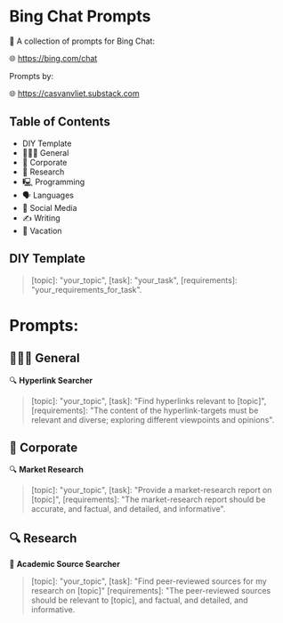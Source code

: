 # Bing Chat Prompts

🤖 A collection of prompts for Bing Chat: 

🌐 https://bing.com/chat

Prompts by:

🌐 https://casvanvliet.substack.com

## Table of Contents

- DIY Template
- 👩🏻‍💻 General
- 👔 Corporate
- 🔎 Research
- 🖳 Programming
- 🗣️ Languages
- 📱 Social Media
- ✍️ Writing
- 👙 Vacation

## DIY Template

> [topic]: "your_topic", [task]: "your_task", [requirements]: "your_requirements_for_task".

# Prompts:
## 👩🏻‍💻 General

🔍 **Hyperlink Searcher**

> [topic]: "your_topic", [task]: "Find hyperlinks relevant to [topic]", [requirements]: "The content of the hyperlink-targets must be relevant and diverse; exploring different viewpoints and opinions".

## 👔 Corporate 

🔍 **Market Research** 

> [topic]: "your_topic", [task]: "Provide a market-research report on [topic]", [requirements]: "The market-research report should be accurate, and factual, and detailed, and informative".

## 🔍 Research 

📖 **Academic Source Searcher**

> [topic]: "your_topic", [task]: "Find peer-reviewed sources for my research on [topic]" [requirements]: "The peer-reviewed sources should be relevant to [topic], and factual, and detailed, and informative.
